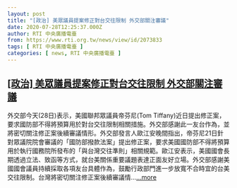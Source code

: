 ```yaml
---
layout: post
title: "[政治] 美眾議員提案修正對台交往限制 外交部關注審議"
date: 2020-07-28T12:25:37.000Z
author: RTI 中央廣播電臺
from: https://www.rti.org.tw/news/view/id/2073833
tags: [ RTI 中央廣播電臺 ]
categories: [ news, RTI 中央廣播電臺 ]
---
```

<!--1595939137000-->
[[政治] 美眾議員提案修正對台交往限制 外交部關注審議](https://www.rti.org.tw/news/view/id/2073833)
------

<div>
外交部今天(28日)表示，美國聯邦眾議員帝芬尼(Tom Tiffany)近日提出修正案，要求國防部不得將預算用於對台交往限制相關措施。外交部感謝此一友台作為，並將密切關注修正案後續審議情形。外交部發言人歐江安晚間指出，帝芬尼21日針對眾議院院會審議的「國防部撥款法案」提出修正案，要求美國國防部不得將預算用於執行國務院所發布的「與台灣交往準則」相關規範。歐江安表示，美國國會長期透過立法、致函等方式，就台美關係重要議題表達正面友好立場。外交部感謝美國國會議員持續採取各項友台具體作為，鼓勵行政部門進一步放寬不合時宜的台美交往限制。台灣將密切關注修正案後續審議情...<a target="_blank" href="https://www.rti.org.tw/news/view/id/2073833">...more</a>
</div>
